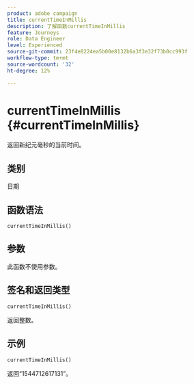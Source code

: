 ```yaml
---
product: adobe campaign
title: currentTimeInMillis
description: 了解函数currentTimeInMillis
feature: Journeys
role: Data Engineer
level: Experienced
source-git-commit: 23f4e8224ea5b00e8132b6a3f3e32f73b0cc993f
workflow-type: tm+mt
source-wordcount: '32'
ht-degree: 12%

---
```


# currentTimeInMillis {#currentTimeInMillis}

返回新纪元毫秒的当前时间。

## 类别

日期

## 函数语法

`currentTimeInMillis()`

## 参数

此函数不使用参数。

## 签名和返回类型

`currentTimeInMillis()`

返回整数。

## 示例

`currentTimeInMillis()`

返回“1544712617131”。
